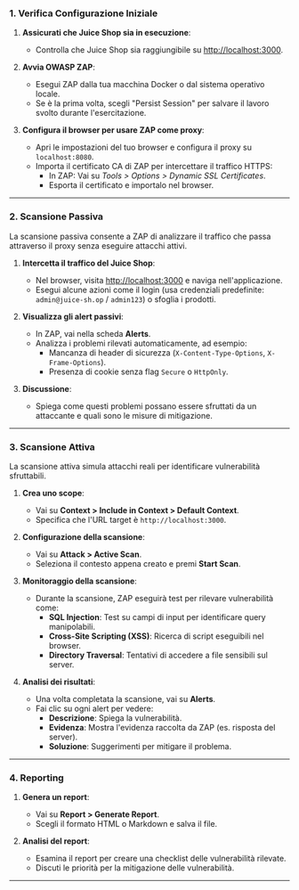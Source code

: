 
### **1. Verifica Configurazione Iniziale**
1. **Assicurati che Juice Shop sia in esecuzione**:
   - Controlla che Juice Shop sia raggiungibile su [http://localhost:3000](http://localhost:3000).

2. **Avvia OWASP ZAP**:
   - Esegui ZAP dalla tua macchina Docker o dal sistema operativo locale.
   - Se è la prima volta, scegli "Persist Session" per salvare il lavoro svolto durante l'esercitazione.

3. **Configura il browser per usare ZAP come proxy**:
   - Apri le impostazioni del tuo browser e configura il proxy su `localhost:8080`.
   - Importa il certificato CA di ZAP per intercettare il traffico HTTPS:
     - In ZAP: Vai su *Tools > Options > Dynamic SSL Certificates*.
     - Esporta il certificato e importalo nel browser.

---

### **2. Scansione Passiva**
La scansione passiva consente a ZAP di analizzare il traffico che passa attraverso il proxy senza eseguire attacchi attivi.

1. **Intercetta il traffico del Juice Shop**:
   - Nel browser, visita [http://localhost:3000](http://localhost:3000) e naviga nell'applicazione.
   - Esegui alcune azioni come il login (usa credenziali predefinite: `admin@juice-sh.op` / `admin123`) o sfoglia i prodotti.

2. **Visualizza gli alert passivi**:
   - In ZAP, vai nella scheda **Alerts**.
   - Analizza i problemi rilevati automaticamente, ad esempio:
     - Mancanza di header di sicurezza (`X-Content-Type-Options`, `X-Frame-Options`).
     - Presenza di cookie senza flag `Secure` o `HttpOnly`.

3. **Discussione**:
   - Spiega come questi problemi possano essere sfruttati da un attaccante e quali sono le misure di mitigazione.

---

### **3. Scansione Attiva**
La scansione attiva simula attacchi reali per identificare vulnerabilità sfruttabili.

1. **Crea uno scope**:
   - Vai su **Context > Include in Context > Default Context**.
   - Specifica che l'URL target è `http://localhost:3000`.

2. **Configurazione della scansione**:
   - Vai su **Attack > Active Scan**.
   - Seleziona il contesto appena creato e premi **Start Scan**.

3. **Monitoraggio della scansione**:
   - Durante la scansione, ZAP eseguirà test per rilevare vulnerabilità come:
     - **SQL Injection**: Test su campi di input per identificare query manipolabili.
     - **Cross-Site Scripting (XSS)**: Ricerca di script eseguibili nel browser.
     - **Directory Traversal**: Tentativi di accedere a file sensibili sul server.

4. **Analisi dei risultati**:
   - Una volta completata la scansione, vai su **Alerts**.
   - Fai clic su ogni alert per vedere:
     - **Descrizione**: Spiega la vulnerabilità.
     - **Evidenza**: Mostra l'evidenza raccolta da ZAP (es. risposta del server).
     - **Soluzione**: Suggerimenti per mitigare il problema.

---

### **4. Reporting**
1. **Genera un report**:
   - Vai su **Report > Generate Report**.
   - Scegli il formato HTML o Markdown e salva il file.

2. **Analisi del report**:
   - Esamina il report per creare una checklist delle vulnerabilità rilevate.
   - Discuti le priorità per la mitigazione delle vulnerabilità.

---